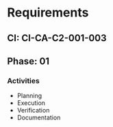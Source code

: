 # Requirements

## CI: CI-CA-C2-001-003
## Phase: 01

### Activities
- Planning
- Execution
- Verification
- Documentation
